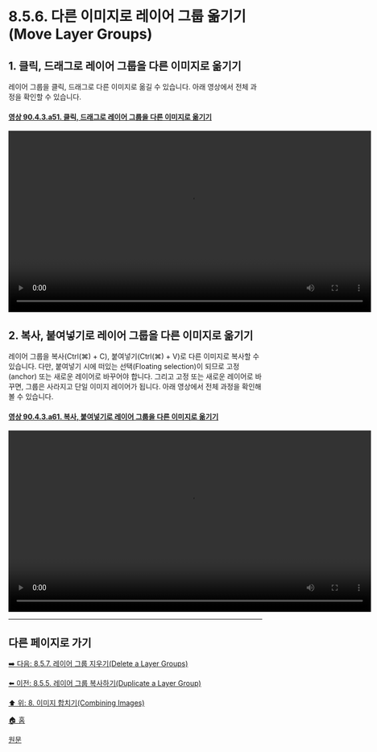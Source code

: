 # 8.5.6. 다른 이미지로 레이어 그룹 옮기기(Move Layer Groups)

## 1. 클릭, 드래그로 레이어 그룹을 다른 이미지로 옮기기
레이어 그룹을 클릭, 드래그로 다른 이미지로 옮길 수 있습니다. 아래 영상에서 전체 과정을 확인할 수 있습니다.

<a id="90-04-03-a51"></a>

#### [영상 90.4.3.a51. 클릭, 드래그로 레이어 그룹을 다른 이미지로 옮기기](./90-04-03-00-layers.md#90-04-03-a51)
<video controls="controls" width="720" src="https://github.com/wonder13662/gimp/assets/15767104/997c285a-2459-4da0-93b2-c4ce79429045"></video>

## 2. 복사, 붙여넣기로 레이어 그룹을 다른 이미지로 옮기기
레이어 그룹을 복사(Ctrl(⌘) + C), 붙여넣기(Ctrl(⌘) + V)로 다른 이미지로 복사할 수 있습니다. 다만, 붙여넣기 시에 떠있는 선택(Floating selection)이 되므로 고정(anchor) 또는 새로운 레이어로 바꾸어야 합니다. 그리고 고정 또는 새로운 레이어로 바꾸면, 그룹은 사라지고 단일 이미지 레이어가 됩니다. 아래 영상에서 전체 과정을 확인해 볼 수 있습니다.

<a id="90-04-03-a61"></a>

#### [영상 90.4.3.a61. 복사, 붙여넣기로 레이어 그룹을 다른 이미지로 옮기기](./90-04-03-00-layers.md#90-04-03-a61)
<video controls="controls" width="720" src="https://github.com/wonder13662/gimp/assets/15767104/2a5c1570-9e27-46a0-878a-b18d7ca813b6"></video>

***

## 다른 페이지로 가기

[➡️ 다음: 8.5.7. 레이어 그룹 지우기(Delete a Layer Groups)](./08-05-07-delete_a_layer_group.md)

[⬅️ 이전: 8.5.5. 레이어 그룹 복사하기(Duplicate a Layer Group)](./08-05-05-duplicate_a_layer_group.md)

[⬆️ 위: 8. 이미지 합치기(Combining Images)](./08-00-combining-images.md)

[🏠 홈](./00-home.md)

[원문](https://docs.gimp.org/2.10/ko/gimp-layer-groups.html)
